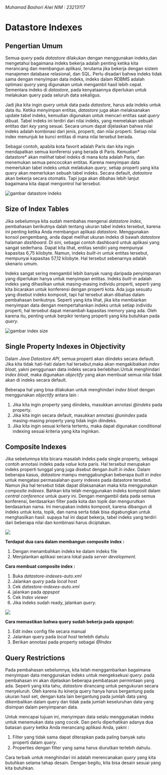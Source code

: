 *Muhamad Bashori Alwi
NIM : 23213117*
# Datastore Indexes


## Pengertian Umum

Semua *query* pada *datastore* dilakukan dengan menggunakan indeks,dan mengetahui bagaimana indeks bekerja adalah penting ketika kita merancang dan membangun aplikasi, terutama jika bekerja dengan sistem manajemen database relasional, dan SQL. Perlu disadari bahwa indeks tidak sama dengan menyimpan data indeks, indeks dalam RDBMS adalah optimasi *query* yang digunakan untuk mengambil hasil lebih cepat. Sementara indeks di *datastore*, pada kenyataannya diperlukan untuk melakukan query pada seluruh data sekaligus.

Jadi jika kita ingin *query* untuk data pada *datastore*, harus ada indeks untuk data itu. Ketika menyimpan entitas, *datastore* juga akan melaksanakan update tabel indeks, kemudian digunakan untuk mencari entitas saat *query* dibuat. Tabel indeks ini terdiri dari nilai indeks, yang memetakan sebuah entitas dari *key* yang sesuai. Secara umum dapat dijelaskan bahwa  nilai indeks adalah kombinasi dari jenis, properti, dan nilai properti. Setiap nilai index menunjuk ke kunci entitas di mana nilai tersebut berada.

Sebagai contoh, apabila kota favorit adalah Paris dan kita ingin mendapatkan semua konferensi yang berada di Paris. Kemudian* datastore* akan melihat tabel indeks di mana kota adalah Paris, dan menemukan semua pencocokan entitas. Karena menyimpan data memerlukan tabel indeks
untuk melakukan *query*, setiap properti yang kita *query* akan memerlukan sebuah tabel indeks. Secara default, *datastore* akan bekerja secara otomatis. Tapi juga akan dibahas lebih lanjut bagaimana kita dapat mengontrol hal tersebut.

![gambar datastore indeks](https://lh6.googleusercontent.com/cqFaKUZyBt1Ehdvm6Pjcw4ouY6aiNHuU1Pg1-8j6=w480-h191-p-no)

## Size of Index Tables
Jika sebelumnya kita sudah membahas mengenai *datastore index*, pembahasan berikutnya dalah tentang ukuran tabel indeks tersebut, karena ini penting ketika Anda membangun aplikasi *datastore*. Menggunakan konsol pengembang, anda dapat melihat ukuran indeks di bawah
*datastore* halaman *dashboard*. Di sini, sebagai contoh dashboard untuk aplikasi yang sangat sederhana. Dapat kita lihat, entitas sendiri yang mempunyai kapasitas 6,75 kilobyte. Namun, indeks *built-in* untuk entitas tersebut, mempunyai kapasitas 57,12 kilobyte. Hal tersebut sebenarnya adalah skenario umum.

Indeks sangat sering mengambil lebih banyak ruang daripada penyimpanan yang diperlukan hanya untuk menyimpan entitas. Indeks *built-in* adalah indeks yang dihasilkan untuk masing-masing individu properti, seperti yang kita bicarakan untuk konferensi dengan properti kota. Ada juga sesuatu yang disebut indeks komposit, tapi hal tersebut akan dibahas dalam pembahasan berikutnya. Seperti yang kita lihat, jika kita membiarkan menyimpan data dengan mempertahankan indeks untuk setiap individu properti, hal tersebut dapat menambah kapasitas memory yang ada. Oleh karena itu, penting untuk berpikir tentang properti yang kita butuhkan pada *query*.

![gambar index size](https://lh6.googleusercontent.com/-Shc_rz3LGr0/VI7AJDGCGWI/AAAAAAAAAHs/KvcV-6tTc0A/w509-h107-no/size%2Bindexes.JPG)

## Single Property Indexes in Objectivity
Dalam *Java Datastore API*, semua properti akan diindeks secara default. Jika kita tidak hati-hati dalam hal tersebut,maka akan mengakibatkan *index bloat*, yakni penggunaan data indeks secara berlebihan.Untuk menghindari *index bloat*, maka digunakan *objectify* yang akan membuat semua nilai tidak akan di indeks secara default.

Beberapa hal yang bisa dilakukan untuk menghindari *index bloat* dengan menggunakan *objectify* antara lain :
1. Jika kita ingin property yang diindeks, masukkan annotasi *@indeks* pada property.
2. Jika kita ingin secara default, masukkan annotasi *@unindex* pada masing-masing property yang tidak ingin diindeks.
3. Jika kita ingin sesuai kriteria tertentu, maka dapat digunakan conditional indexing sesuai kriteria yang kita inginkan.

## Composite Indexes
Jika sebelumnya kita bicara masalah indeks pada single property, sebagai contoh annotasi indeks pada *value*  kota paris. Hal tersebut merupakan indeks properti tunggal yang juga disebut dengan *built in index*. Dalam beberapa kasus, *datastore* mampu menggabungkan beberapa *built in index* untuk mengatasi permasalahan *query* indexes pada datastore tersebut. Namun jika hal tersebut tidak dapat dilaksanakan  maka kita menggunakan *composite indexes*. Bahkan kita telah menggunakan indeks komposit dalam *central conference* untuk *query* ini. Dengan mengambil data pada semua konferensi, berdasarkan filter pada kota dan topik dan mengurutkan berdasarkan nama. Ini merupakan indeks komposit, karena dibangun di indeks untuk kota, topik, dan nama serta  tidak bisa digabungkan untuk menghasilkan hasil. supaya hal ini dapat bekerja, tabel indeks yang terdiri dari beberapa nilai dan kombinasi harus diciptakan.

![](https://lh5.googleusercontent.com/Zfbny6ZubYLQ-saqCaQ5gLSTxECqFXrzAvonWt2f=w309-h191-p-no)

**Terdapat dua cara dalam membangun composite index  :**
1. Dengan menambahkan indeks ke dalam indeks file
2. Menjalankan aplikasi secara lokal pada *server development.*

**Cara membuat composite index :**
1. Buka *datastore-indexes-auto.xml*
2. Jalankan *query* pada *local host*
3. Cek *datastore-indexes-auto.xml*
4. jalankan pada *appspot*
5. Cek *Index viewer*
6. Jika indeks sudah ready, jalankan *query.*

![](https://lh3.googleusercontent.com/uvizW3Jg9qWMEMuD6nZu5en8W-rbwxIKzo_7Scsg=w398-h191-p-no)

**Cara memastikan bahwa query sudah bekerja pada appspot:**
1. Edit index config file secara manual
2. Jalankan query pada *local host* terlebih dahulu
3. Berikan annotasi pada property sebagai *@Index*

## Query Restrictions
Pada pembahasan sebelumnya, kita telah menggambarkan bagaimana menyimpan data menggunakan indeks untuk mengeksekusi *query*. pada pembahasan ini akan dijelaskan beberapa pembatasan permintaan yang ada. Seperti yang kita tahu, *datastore* dirancang untuk pengukuran secara menyeluruh. Oleh karena itu kinerja query hanya harus bergantung pada ukuran hasil set, dengan kata lain bergantung pada jumlah data yang dikembalikan dalam query dan tidak pada jumlah keseluruhan data yang disimpan dalam penyimpanan data.

Untuk mencapai tujuan ini, menyimpan data selalu menggunakan indeks untuk menemukan data yang cocok. Dan perlu diperhatikan adanya dua batasan *query* ketika
Anda merancang aplikasi Anda, yakni :

1. Filter yang tidak sama dapat diterapkan pada paling banyak satu properti dalam *query*.
2. Properties dengan filter yang sama  harus diurutkan terlebih dahulu.

Cara terbaik untuk menghindari ini adalah merencanakan  *query* yang kita butuhkan selama tahap desain. Dengan begitu, kita bisa desain sesuai yang kita butuhkan.
